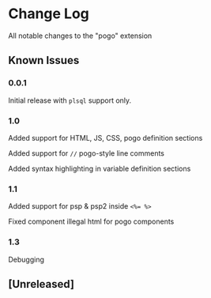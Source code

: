 # Change Log
All notable changes to the "pogo" extension

## Known Issues

### 0.0.1

Initial release with `plsql` support only.

### 1.0

Added support for HTML, JS, CSS, pogo definition sections

Added support for `//` pogo-style line comments

Added syntax highlighting in variable definition sections


### 1.1

Added support for psp & psp2 inside `<%= %>`

Fixed component illegal html for pogo components

### 1.3

Debugging

## [Unreleased]
